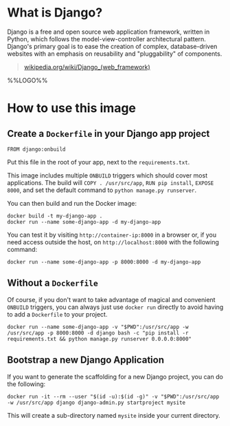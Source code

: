 # What is Django?

Django is a free and open source web application framework, written in Python,
which follows the model-view-controller architectural pattern. Django's primary
goal is to ease the creation of complex, database-driven websites with an
emphasis on reusability and "pluggability" of components.

> [wikipedia.org/wiki/Django_(web_framework)](https://en.wikipedia.org/wiki/Django_%28web_framework%29)

%%LOGO%%

# How to use this image

## Create a `Dockerfile` in your Django app project

    FROM django:onbuild

Put this file in the root of your app, next to the `requirements.txt`.

This image includes multiple `ONBUILD` triggers which should cover most
applications. The build will `COPY . /usr/src/app`, `RUN pip install`,
`EXPOSE 8000`, and set the default command to `python manage.py runserver`.

You can then build and run the Docker image:

    docker build -t my-django-app .
    docker run --name some-django-app -d my-django-app

You can test it by visiting `http://container-ip:8000` in a browser or, if you
need access outside the host, on `http://localhost:8000` with the following command:

    docker run --name some-django-app -p 8000:8000 -d my-django-app

## Without a `Dockerfile`

Of course, if you don't want to take advantage of magical and convenient
`ONBUILD` triggers, you can always just use `docker run` directly to avoid
having to add a `Dockerfile` to your project.

    docker run --name some-django-app -v "$PWD":/usr/src/app -w /usr/src/app -p 8000:8000 -d django bash -c "pip install -r requirements.txt && python manage.py runserver 0.0.0.0:8000"

## Bootstrap a new Django Application

If you want to generate the scaffolding for a new Django project, you can do the
following:

    docker run -it --rm --user "$(id -u):$(id -g)" -v "$PWD":/usr/src/app -w /usr/src/app django django-admin.py startproject mysite

This will create a sub-directory named `mysite` inside your current directory.
